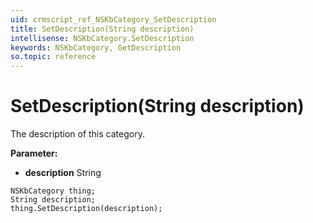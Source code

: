 ```yaml
---
uid: crmscript_ref_NSKbCategory_SetDescription
title: SetDescription(String description)
intellisense: NSKbCategory.SetDescription
keywords: NSKbCategory, GetDescription
so.topic: reference
---
```


# SetDescription(String description)

The description of this category.

**Parameter:** 
* **description** String

```crmscript
NSKbCategory thing;
String description;
thing.SetDescription(description);
```

